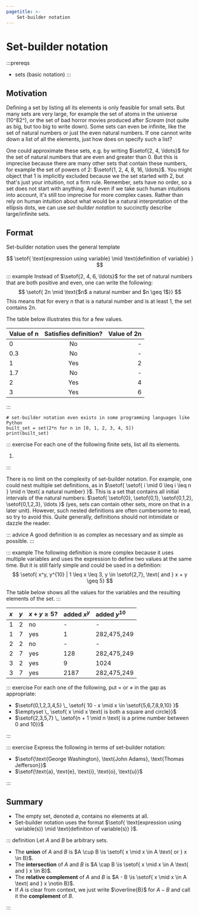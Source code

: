```yaml
---
pagetitle: >-
    Set-builder notation
---
```


# Set-builder notation

:::prereqs
- sets (basic notation)
:::

## Motivation

Defining a set by listing all its elements is only feasible for small sets.
But many sets are very large, for example the set of atoms in the universe (10^82^), or the set of bad horror movies produced after *Scream* (not quite as big, but too big to write down).
Some sets can even be infinite, like the set of natural numbers or just the even natural numbers.
If one cannot write down a list of all the elements, just how does on specify such a list?

One could approximate these sets, e.g. by writing $\setof{2, 4, \ldots}$ for the set of natural numbers that are even and greater than $0$.
But this is imprecise because there are many other sets that contain these numbers, for example the set of powers of 2: $\setof{1, 2, 4, 8, 16, \ldots}$.
You might object that $1$ is implicitly excluded because we the set started with $2$, but that's just your intuition, not a firm rule.
Remember, sets have no order, so a set does not start with anything.
And even if we take such human intuitions into account, it's still too imprecise for more complex cases.
Rather than rely on human intuition about what would be a natural interpretation of the ellipsis dots, we can use *set-builder notation* to succinctly describe large/infinite sets.

## Format

Set-builder notation uses the general template

$$
\setof{ \text{expression using variable} \mid \text{definition of variable} }
$$

::: example
Instead of $\setof{2, 4, 6, \ldots}$ for the set of natural numbers that are both positive and even, one can write the following:
$$
\setof{ 2n \mid \text{$n$ a natural number and $n \geq 1$}}
$$
This means that for every $n$ that is a natural number and is at least $1$, the set contains $2n$.

The table below illustrates this for a few values.

| Value of n | Satisfies definition? | Value of 2n |
| :--        | :-:                   | --:         |
| 0          | No                    | -           |
| 0.3        | No                    | -           |
| 1          | Yes                   | 2           |
| 1.7        | No                    | -           |
| 2          | Yes                   | 4           |
| 3          | Yes                   | 6           |

:::

``` jupyterpython
# set-builder notation even exists in some programming languages like Python
built_set = set(2*n for n in [0, 1, 2, 3, 4, 5])
print(built_set)
```

::: exercise
For each one of the following finite sets, list all its elements.

1. 

:::

There is no limit on the complexity of set-builder notation.
For example, one could nest multiple set definitions, as in $\setof{ \setof{ i \mid 0 \leq i \leq n } \mid n \text{ a natural number} }$.
This is a set that contains all initial intervals of the natural numbers: $\setof{ \setof{0}, \setof{0,1}, \setof{0,1,2}, \setof{0,1,2,3}, \ldots }$ (yes, sets can contain other sets, more on that in a later unit).
However, such nested definitions are often cumbersome to read, so try to avoid this.
Quite generally, definitions should not intimidate or dazzle the reader.

::: advice
A good definition is as complex as necessary and as simple as possible.
:::

::: example
The following definition is more complex because it uses multiple variables and uses the expression to define two values at the same time.
But it is still fairly simple and could be used in a definition:
$$
\setof{ x^y, y^{10} | 1 \leq x \leq 3, y \in \setof{2,7}, \text{ and } x + y \geq 5}
$$

The table below shows all the values for the variables and the resulting elements of the set.
:::

| $x$ | $y$ | $x + y \geq 5$? | added $x^y$ | added  $y^{10}$ | 
| :-  | :-  | :-              | :-          | :-              |
| 1   | 2   | no              | -           | -               | 
| 1   | 7   | yes             | 1           | 282,475,249     | 
| 2   | 2   | no              | -           | -               | 
| 2   | 7   | yes             | 128         | 282,475,249     | 
| 3   | 2   | yes             | 9           | 1024            | 
| 3   | 7   | yes             | 2187        | 282,475,249     | 

::: exercise
For each one of the following, put $=$ or $\neq$ in the gap as appropriate:

- $\setof{0,1,2,3,4,5} \_ \setof{ 10 - x \mid x \in \setof{5,6,7,8,9,10} }$
- $\emptyset \_ \setof{ x \mid x \text{ is both a square and circle}}$
- $\setof{2,3,5,7} \_ \setof{n + 1 \mid n \text{ is a prime number between 0 and 10}}$

:::

::: exercise
Express the following in terms of set-builder notation:

- $\setof{\text{George Washington}, \text{John Adams}, \text{Thomas Jefferson}}$
- $\setof{\text{a}, \text{e}, \text{i}, \text{o}, \text{u}}$

:::

## Summary

- The empty set, denoted $\emptyset$, contains no elements at all.
- Set-builder notation uses the format $\setof{ \text{expression using variable(s)} \mid \text{definition of variable(s)} }$.

::: definition
Let $A$ and $B$ be arbitrary sets.

- The **union** of $A$ and $B$ is $A \cup B \is \setof{ x \mid x \in A \text{ or } x \in B}$.
- The **intersection** of $A$ and $B$ is $A \cap B \is \setof{ x \mid x \in A \text{ and } x \in B}$.
- The **relative complement** of $A$ and $B$ is $A - B \is \setof{ x \mid x \in A \text{ and } x \notin B}$.
- If $A$ is clear from context, we just write $\overline{B}$ for $A - B$ and call it the **complement** of $B$.

:::

